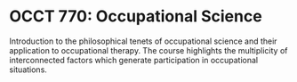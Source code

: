 # OCCT 770: Occupational Science

Introduction to the philosophical tenets of occupational science and their application to occupational therapy. The course highlights the multiplicity of interconnected factors which generate participation in occupational situations.